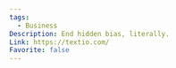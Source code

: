 ```yaml
---
tags:
  - Business
Description: End hidden bias, literally.
Link: https://textio.com/
Favorite: false
---
```

